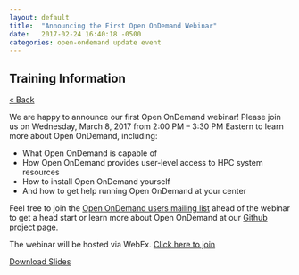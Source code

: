 ```yaml
---
layout: default
title:  "Announcing the First Open OnDemand Webinar"
date:   2017-02-24 16:40:18 -0500
categories: open-ondemand update event
---
```


## Training Information

[&laquo; Back](.)

We are happy to announce our first Open OnDemand webinar!  Please join us on
Wednesday, March 8, 2017 from 2:00 PM – 3:30 PM Eastern to learn more about
Open OnDemand, including:

- What Open OnDemand is capable of
- How Open OnDemand provides user-level access to HPC system resources
- How to install Open OnDemand yourself
- And how to get help running Open OnDemand at your center

Feel free to join the [Open OnDemand users mailing
list](https://lists.osu.edu/mailman/listinfo/ood-users) ahead of the webinar to
get a head start or learn more about Open OnDemand at our [Github project
page](https://github.com/OSC/Open-OnDemand/).

The webinar will be hosted via WebEx.  [Click here to
join](https://oh-tech.webex.com/oh-tech/onstage/g.php?MTID=e2db1db04fedd40531261820392b893a3)

[Download
Slides](https://osc.github.io/Open-OnDemand/documents/Introducing%20Open%20OnDemand.pptx)
